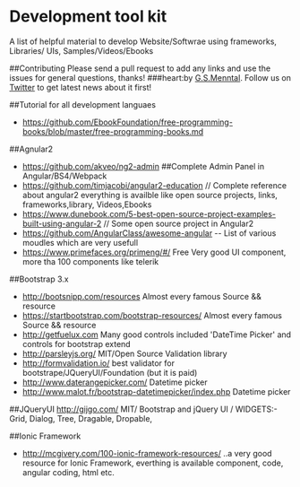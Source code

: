 # Development tool kit 
A list of helpful material to develop  Website/Softwrae using frameworks, Libraries/ UIs, Samples/Videos/Ebooks


##Contributing
Please send a pull request to add any links and use the issues for general questions, thanks!
###heart:by [G.S.Menntal](http://www.menntal.com/). Follow us on [Twitter](https://twitter.com/gsmenntal) to get latest news about it first!

##Tutorial for all development languaes
* https://github.com/EbookFoundation/free-programming-books/blob/master/free-programming-books.md

##Agnular2
* https://github.com/akveo/ng2-admin		##Complete Admin Panel in Angular/BS4/Webpack
* https://github.com/timjacobi/angular2-education // Complete reference about angular2 everything is availble like  open source projects, links, frameworks,library, Videos,Ebooks
* https://www.dunebook.com/5-best-open-source-project-examples-built-using-angular-2 // Some open source project in Angular2
* https://github.com/AngularClass/awesome-angular   -- List of various moudles which are very usefull
* https://www.primefaces.org/primeng/#/ Free Very good UI component, more tha 100 components like telerik

##Bootstrap 3.x
* http://bootsnipp.com/resources    Almost every famous Source && resource 
* https://startbootstrap.com/bootstrap-resources/   Almost every famous Source && resource 
* http://getfuelux.com  Many good controls included 'DateTime Picker' and controls for bootstrap extend
* http://parsleyjs.org/ MIT/Open Source Validation library
* http://formvalidation.io/ best validator for bootstrape/JQueryUI/Foundation (but it is paid)
* http://www.daterangepicker.com/   Datetime picker 
* http://www.malot.fr/bootstrap-datetimepicker/index.php Datetime picker

##JQueryUI
http://gijgo.com/   MIT/ Bootstrap and jQuery UI / WIDGETS:- Grid, Dialog, Tree, Dragable, Dropable, 

##Ionic Framework
* http://mcgivery.com/100-ionic-framework-resources/   ..a very good resource for Ionic Framework, everthing is available component, code, angular coding, html etc.
